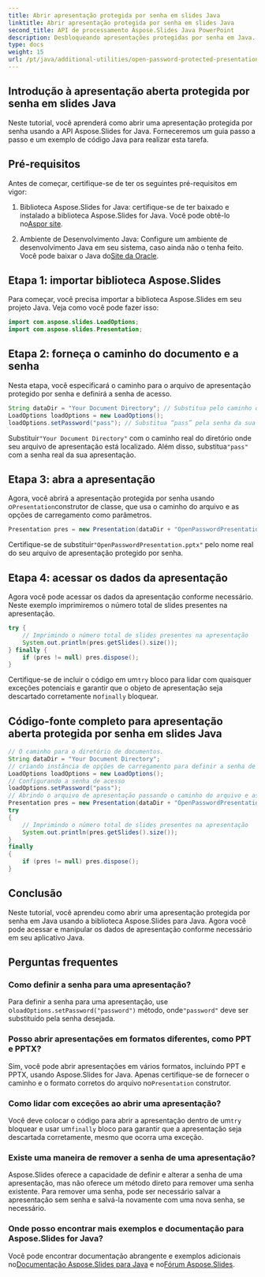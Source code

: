 ```yaml
---
title: Abrir apresentação protegida por senha em slides Java
linktitle: Abrir apresentação protegida por senha em slides Java
second_title: API de processamento Aspose.Slides Java PowerPoint
description: Desbloqueando apresentações protegidas por senha em Java. Aprenda como abrir e acessar slides do PowerPoint protegidos por senha usando Aspose.Slides para Java. Guia passo a passo com código.
type: docs
weight: 15
url: /pt/java/additional-utilities/open-password-protected-presentation-in-java-slides/
---
```


## Introdução à apresentação aberta protegida por senha em slides Java

Neste tutorial, você aprenderá como abrir uma apresentação protegida por senha usando a API Aspose.Slides for Java. Forneceremos um guia passo a passo e um exemplo de código Java para realizar esta tarefa.

## Pré-requisitos

Antes de começar, certifique-se de ter os seguintes pré-requisitos em vigor:

1. Biblioteca Aspose.Slides for Java: certifique-se de ter baixado e instalado a biblioteca Aspose.Slides for Java. Você pode obtê-lo no[Aspor site](https://products.aspose.com/slides/java/).

2.  Ambiente de Desenvolvimento Java: Configure um ambiente de desenvolvimento Java em seu sistema, caso ainda não o tenha feito. Você pode baixar o Java do[Site da Oracle](https://www.oracle.com/java/technologies/javase-downloads.html).

## Etapa 1: importar biblioteca Aspose.Slides

Para começar, você precisa importar a biblioteca Aspose.Slides em seu projeto Java. Veja como você pode fazer isso:

```java
import com.aspose.slides.LoadOptions;
import com.aspose.slides.Presentation;
```

## Etapa 2: forneça o caminho do documento e a senha

Nesta etapa, você especificará o caminho para o arquivo de apresentação protegido por senha e definirá a senha de acesso.

```java
String dataDir = "Your Document Directory"; // Substitua pelo caminho do diretório real
LoadOptions loadOptions = new LoadOptions();
loadOptions.setPassword("pass"); // Substitua “pass” pela senha da sua apresentação
```

 Substituir`"Your Document Directory"` com o caminho real do diretório onde seu arquivo de apresentação está localizado. Além disso, substitua`"pass"` com a senha real da sua apresentação.

## Etapa 3: abra a apresentação

 Agora, você abrirá a apresentação protegida por senha usando o`Presentation`construtor de classe, que usa o caminho do arquivo e as opções de carregamento como parâmetros.

```java
Presentation pres = new Presentation(dataDir + "OpenPasswordPresentation.pptx", loadOptions);
```

 Certifique-se de substituir`"OpenPasswordPresentation.pptx"` pelo nome real do seu arquivo de apresentação protegido por senha.

## Etapa 4: acessar os dados da apresentação

Agora você pode acessar os dados da apresentação conforme necessário. Neste exemplo imprimiremos o número total de slides presentes na apresentação.

```java
try {
    // Imprimindo o número total de slides presentes na apresentação
    System.out.println(pres.getSlides().size());
} finally {
    if (pres != null) pres.dispose();
}
```

 Certifique-se de incluir o código em um`try` bloco para lidar com quaisquer exceções potenciais e garantir que o objeto de apresentação seja descartado corretamente no`finally` bloquear.

## Código-fonte completo para apresentação aberta protegida por senha em slides Java

```java
// O caminho para o diretório de documentos.
String dataDir = "Your Document Directory";
// criando instância de opções de carregamento para definir a senha de acesso à apresentação
LoadOptions loadOptions = new LoadOptions();
// Configurando a senha de acesso
loadOptions.setPassword("pass");
// Abrindo o arquivo de apresentação passando o caminho do arquivo e as opções de carregamento para o construtor da classe Presentation
Presentation pres = new Presentation(dataDir + "OpenPasswordPresentation.pptx", loadOptions);
try
{
	// Imprimindo o número total de slides presentes na apresentação
	System.out.println(pres.getSlides().size());
}
finally
{
	if (pres != null) pres.dispose();
}
```

## Conclusão

Neste tutorial, você aprendeu como abrir uma apresentação protegida por senha em Java usando a biblioteca Aspose.Slides para Java. Agora você pode acessar e manipular os dados de apresentação conforme necessário em seu aplicativo Java.

## Perguntas frequentes

### Como definir a senha para uma apresentação?

 Para definir a senha para uma apresentação, use o`loadOptions.setPassword("password")` método, onde`"password"` deve ser substituído pela senha desejada.

### Posso abrir apresentações em formatos diferentes, como PPT e PPTX?

 Sim, você pode abrir apresentações em vários formatos, incluindo PPT e PPTX, usando Aspose.Slides for Java. Apenas certifique-se de fornecer o caminho e o formato corretos do arquivo no`Presentation` construtor.

### Como lidar com exceções ao abrir uma apresentação?

 Você deve colocar o código para abrir a apresentação dentro de um`try` bloquear e usar um`finally` bloco para garantir que a apresentação seja descartada corretamente, mesmo que ocorra uma exceção.

### Existe uma maneira de remover a senha de uma apresentação?

Aspose.Slides oferece a capacidade de definir e alterar a senha de uma apresentação, mas não oferece um método direto para remover uma senha existente. Para remover uma senha, pode ser necessário salvar a apresentação sem senha e salvá-la novamente com uma nova senha, se necessário.

### Onde posso encontrar mais exemplos e documentação para Aspose.Slides for Java?

 Você pode encontrar documentação abrangente e exemplos adicionais no[Documentação Aspose.Slides para Java](https://reference.aspose.com/slides/java/) e no[Fórum Aspose.Slides](https://forum.aspose.com/c/slides).